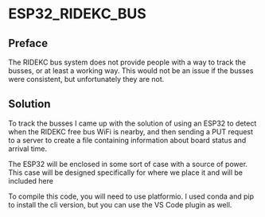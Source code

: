 # ESP32_RIDEKC_BUS

## Preface

The RIDEKC bus system does not provide people with a way to track the busses, or at least a working way. This would not be an issue if the busses were consistent, but unfortunately they are not. 

## Solution

To track the busses I came up with the solution of using an ESP32 to detect when the RIDEKC free bus WiFi is nearby, and then sending a PUT request to a server to create a file containing information about board status and arrival time.

The ESP32 will be enclosed in some sort of case with a source of power. This case will be designed specifically for where we place it and will be included here

To compile this code, you will need to use platformio. I used conda and pip to install the cli version, but you can use the VS Code plugin as well.
